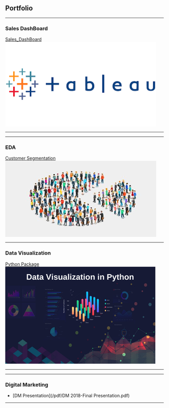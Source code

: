 ## Portfolio
---

### Sales DashBoard 

[Sales_DashBoard](https://public.tableau.com/authoring/SalesDashBoard_16915704901950/Dashboard1#1)
<img src="images/tableau.png?raw=true"/>

---
---

### EDA 

[Customer Segmentation](https://tamer-george.github.io/mallCustomers/)
<img src="images/dataset-cover.jpg?raw=true"/>

---

### Data Visualization 
[Python Package](https://tamer-george.github.io/docs/_build/html/index.html)
<img src="images/datavis.png?raw=true"/>

---


---

### Digital Marketing 

- [DM Presentation](/pdf/DM 2018-Final Presentation.pdf)


---





